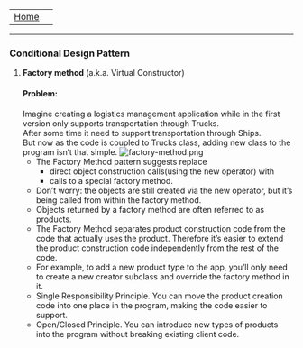 <table>
    <tr>
        <td><a href="/01-overview.md">Home</a>
        <td>
    </tr>
</table>

---

### Conditional Design Pattern
1. <b>Factory method</b> (a.k.a. Virtual Constructor)
   #### Problem:
   Imagine creating a logistics management application while in the first version only supports transportation through Trucks.</br>After some time it need to support transportation through Ships.
   <br>But now as the code is coupled to Trucks class, adding new class to the program isn’t that simple.
   ![factory-method.png](/image/factory-method.png)
    * The Factory Method pattern suggests replace
        - direct object construction calls(using the new operator) with
        - calls to a special factory method.
    * Don’t worry: the objects are still created via the new operator, but it’s being called from within the factory method.
    * Objects returned by a factory method are often referred to as products.
    * The Factory Method separates product construction code from the code that actually uses the product. Therefore it’s easier to extend the product construction code independently from the rest of the code.
    * For example, to add a new product type to the app, you’ll only need to create a new creator subclass and override the factory method in it.
    * Single Responsibility Principle. You can move the product creation code into one place in the program, making the code easier to support.
    * Open/Closed Principle. You can introduce new types of products into the program without breaking existing client code.

